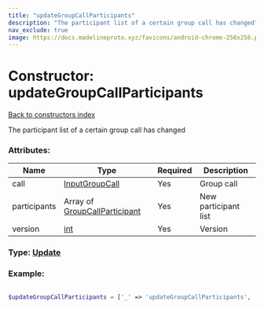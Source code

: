 ```yaml
---
title: "updateGroupCallParticipants"
description: "The participant list of a certain group call has changed"
nav_exclude: true
image: https://docs.madelineproto.xyz/favicons/android-chrome-256x256.png
---
```

# Constructor: updateGroupCallParticipants  
[Back to constructors index](/API_docs/constructors/index.html)



The participant list of a certain group call has changed

### Attributes:

| Name     |    Type       | Required | Description |
|----------|---------------|----------|-------------|
|call|[InputGroupCall](/API_docs/types/InputGroupCall.html) | Yes|Group call|
|participants|Array of [GroupCallParticipant](/API_docs/types/GroupCallParticipant.html) | Yes|New participant list|
|version|[int](/API_docs/types/int.html) | Yes|Version|



### Type: [Update](/API_docs/types/Update.html)


### Example:

```php

$updateGroupCallParticipants = ['_' => 'updateGroupCallParticipants', 'call' => InputGroupCall, 'participants' => [GroupCallParticipant, GroupCallParticipant], 'version' => int];
```  
